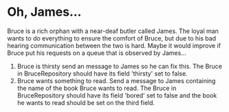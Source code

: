 # Oh, James...

Bruce is a rich orphan with a near-deaf butler called James. 
The loyal man wants to do everything to ensure the comfort of Bruce, but due to his bad hearing communication between the two is hard.
Maybe it would improve if Bruce put his requests on a queue that is observed by James...

1. Bruce is thirsty send an message to James so he can fix this. 
The Bruce in BruceRepository should have its field 'thirsty' set to false.
2. Bruce wants something to read. 
Send a message to James containing the name of the book Bruce wants to read. 
The Bruce in BruceRepository should have its field 'bored' set to false and the book he wants to read should be set on the third field.
